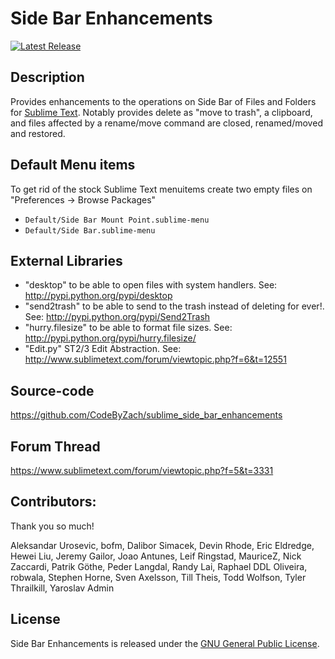 # Side Bar Enhancements
[![Latest Release](https://img.shields.io/github/tag/CodeByZach/sublime_side_bar_enhancements.svg?label=version)](https://github.com/CodeByZach/sublime_side_bar_enhancements/releases)

## Description

Provides enhancements to the operations on Side Bar of Files and Folders for [Sublime Text](https://www.sublimetext.com). Notably provides delete as "move to trash", a clipboard, and files affected by a rename/move command are closed, renamed/moved and restored.

## Default Menu items

To get rid of the stock Sublime Text menuitems create two empty files on "Preferences -> Browse Packages"

- `Default/Side Bar Mount Point.sublime-menu`
- `Default/Side Bar.sublime-menu`

## External Libraries

- "desktop" to be able to open files with system handlers. See: <http://pypi.python.org/pypi/desktop>
- "send2trash" to be able to send to the trash instead of deleting for ever!. See: <http://pypi.python.org/pypi/Send2Trash>
- "hurry.filesize" to be able to format file sizes. See: <http://pypi.python.org/pypi/hurry.filesize/>
- "Edit.py" ST2/3 Edit Abstraction. See: <http://www.sublimetext.com/forum/viewtopic.php?f=6&t=12551>

## Source-code

<https://github.com/CodeByZach/sublime_side_bar_enhancements>

## Forum Thread

<https://www.sublimetext.com/forum/viewtopic.php?f=5&t=3331>

## Contributors:

Thank you so much!

Aleksandar Urosevic, bofm, Dalibor Simacek, Devin Rhode, Eric Eldredge, Hewei Liu, Jeremy Gailor, Joao Antunes, Leif Ringstad, MauriceZ, Nick Zaccardi,
Patrik Göthe, Peder Langdal, Randy Lai, Raphael DDL Oliveira, robwala, Stephen Horne, Sven Axelsson, Till Theis, Todd Wolfson, Tyler Thrailkill, Yaroslav Admin

## License

Side Bar Enhancements is released under the [GNU General Public License](LICENSE).
